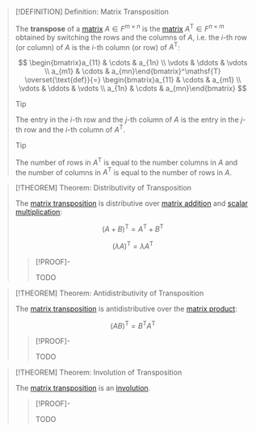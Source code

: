 >[!DEFINITION] Definition: Matrix Transposition
>
>The **transpose** of a [matrix](../Matrix.md) $A \in F^{m\times n}$ is the [matrix](../Matrix.md) $A^\mathsf{T} \in F^{n \times m}$ obtained by switching the rows and the columns of $A$, i.e. the $i$-th row (or column) of $A$ is the $i$-th column (or row) of $A^\mathsf{T}$:
>
>$$
>\begin{bmatrix}a_{11} & \cdots & a_{1n} \\ \vdots & \ddots & \vdots \\ a_{m1} & \cdots & a_{mn}\end{bmatrix}^\mathsf{T} \overset{\text{def}}{=} \begin{bmatrix}a_{11} & \cdots & a_{m1} \\ \vdots & \ddots & \vdots \\ a_{1n} & \cdots & a_{mn}\end{bmatrix}
>$$
>
>>[!TIP]
>>
>>The entry in the $i$-th row and the $j$-th column of $A$ is the entry in the $j$-th row and the $i$-th column of $A^\mathsf{T}$.
>>
>
>>[!TIP]
>>
>>The number of rows in $A^\mathsf{T}$ is equal to the number columns in $A$ and the number of columns in $A^\mathsf{T}$ is equal to the number of rows in $A$.
>>
>

>[!THEOREM] Theorem: Distributivity of Transposition
>
>The [matrix transposition](Matrix%20Transposition.md) is distributive over [matrix addition](Matrix%20Addition.md) and [scalar multiplication](Scalar%20Multiplication.md):
>
>$$
>(A + B)^\mathsf{T} = A^\mathsf{T} + B^\mathsf{T}
>$$
>
>$$
>(\lambda A)^\mathsf{T} = \lambda A^\mathsf{T}
>$$
>
>>[!PROOF]-
>>
>>TODO
>>
>

>[!THEOREM] Theorem: Antidistributivity of Transposition
>
>The [matrix transposition](Matrix%20Transposition.md) is antidistributive over the [matrix product](Matrix%20Product.md):
>
>$$
>(AB)^\mathsf{T} = B^\mathsf{T} A^\mathsf{T}
>$$
>
>>[!PROOF]-
>>
>>TODO
>>
>

>[!THEOREM] Theorem: Involution of Transposition
>
>The [matrix transposition](Matrix%20Transposition.md) is an [involution](../../../../Analysis/Functions/Types%20of%20Functions/Involution.md).
>
>>[!PROOF]-
>>
>>TODO
>>
>